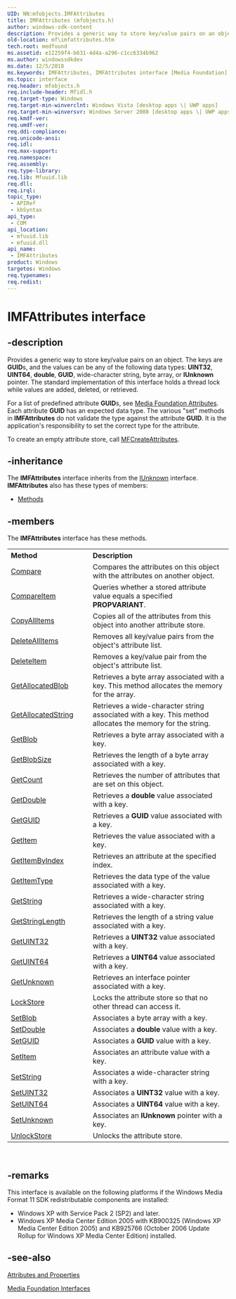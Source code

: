 ```yaml
---
UID: NN:mfobjects.IMFAttributes
title: IMFAttributes (mfobjects.h)
author: windows-sdk-content
description: Provides a generic way to store key/value pairs on an object.
old-location: mf\imfattributes.htm
tech.root: medfound
ms.assetid: e12259f4-b631-4d4a-a296-c1cc6334b962
ms.author: windowssdkdev
ms.date: 12/5/2018
ms.keywords: IMFAttributes, IMFAttributes interface [Media Foundation], IMFAttributes interface [Media Foundation],described, e12259f4-b631-4d4a-a296-c1cc6334b962, mf.imfattributes, mfobjects/IMFAttributes
ms.topic: interface
req.header: mfobjects.h
req.include-header: Mfidl.h
req.target-type: Windows
req.target-min-winverclnt: Windows Vista [desktop apps \| UWP apps]
req.target-min-winversvr: Windows Server 2008 [desktop apps \| UWP apps]
req.kmdf-ver: 
req.umdf-ver: 
req.ddi-compliance: 
req.unicode-ansi: 
req.idl: 
req.max-support: 
req.namespace: 
req.assembly: 
req.type-library: 
req.lib: Mfuuid.lib
req.dll: 
req.irql: 
topic_type:
 - APIRef
 - kbSyntax
api_type:
 - COM
api_location:
 - mfuuid.lib
 - mfuuid.dll
api_name:
 - IMFAttributes
product: Windows
targetos: Windows
req.typenames: 
req.redist: 
---
```


# IMFAttributes interface


## -description


Provides a generic way to store key/value pairs on an object. The keys are <b>GUID</b>s, and the values can be any of the following data types: <b>UINT32</b>, <b>UINT64</b>, <b>double</b>, <b>GUID</b>, wide-character string, byte array, or <b>IUnknown</b> pointer. The standard implementation of this interface holds a thread lock while values are added, deleted, or retrieved.

For a list of predefined attribute <b>GUID</b>s, see <a href="https://msdn.microsoft.com/445fc879-3c9e-409d-8d05-ecd1ff9afc19">Media Foundation Attributes</a>. Each attribute <b>GUID</b> has an expected data type. The various "set" methods in <b>IMFAttributes</b> do not validate the type against the attribute <b>GUID</b>. It is the application's responsibility to set the correct type for the attribute.

To create an empty attribute store, call <a href="https://msdn.microsoft.com/a79b1edd-5ca1-4550-a6ce-58073155affd">MFCreateAttributes</a>.


## -inheritance

The <b xmlns:loc="http://microsoft.com/wdcml/l10n">IMFAttributes</b> interface inherits from the <a href="https://msdn.microsoft.com/33f1d79a-33fc-4ce5-a372-e08bda378332">IUnknown</a> interface. <b>IMFAttributes</b> also has these types of members:
<ul>
<li><a href="https://docs.microsoft.com/">Methods</a></li>
</ul>

## -members

The <b>IMFAttributes</b> interface has these methods.
<table class="members" id="memberListMethods">
<tr>
<th align="left" width="37%">Method</th>
<th align="left" width="63%">Description</th>
</tr>
<tr data="declared;">
<td align="left" width="37%">
<a href="https://msdn.microsoft.com/1d0c9d1c-448d-4851-b183-94b04acb2ab5">Compare</a>
</td>
<td align="left" width="63%">
Compares the attributes on this object with the attributes on another object.

</td>
</tr>
<tr data="declared;">
<td align="left" width="37%">
<a href="https://msdn.microsoft.com/f0a6073b-fce6-4a1f-b7d1-ef6543e7648f">CompareItem</a>
</td>
<td align="left" width="63%">
Queries whether a stored attribute value equals a specified <b>PROPVARIANT</b>.

</td>
</tr>
<tr data="declared;">
<td align="left" width="37%">
<a href="https://msdn.microsoft.com/111b55bc-fb8e-45b5-a709-703acd23c4be">CopyAllItems</a>
</td>
<td align="left" width="63%">
Copies all of the attributes from this object into another attribute store.

</td>
</tr>
<tr data="declared;">
<td align="left" width="37%">
<a href="https://msdn.microsoft.com/8d7ef03b-bb96-42bc-a1c3-49f8b0e499b8">DeleteAllItems</a>
</td>
<td align="left" width="63%">
Removes all key/value pairs from the object's attribute list.

</td>
</tr>
<tr data="declared;">
<td align="left" width="37%">
<a href="https://msdn.microsoft.com/ac72e6e4-f930-4de6-92a2-f15e5f9e5d74">DeleteItem</a>
</td>
<td align="left" width="63%">
Removes a key/value pair from the object's attribute list.

</td>
</tr>
<tr data="declared;">
<td align="left" width="37%">
<a href="https://msdn.microsoft.com/380e0e3a-b5c5-4d31-8793-417262377fef">GetAllocatedBlob</a>
</td>
<td align="left" width="63%">
Retrieves a byte array associated with a key. This method allocates the memory for the array.

</td>
</tr>
<tr data="declared;">
<td align="left" width="37%">
<a href="https://msdn.microsoft.com/550a3035-ea16-4784-8f69-9522259bb338">GetAllocatedString</a>
</td>
<td align="left" width="63%">
Retrieves a wide-character string associated with a key. This method allocates the memory for the string.

</td>
</tr>
<tr data="declared;">
<td align="left" width="37%">
<a href="https://msdn.microsoft.com/68528db7-90df-4abe-a957-ffb8c3f12cef">GetBlob</a>
</td>
<td align="left" width="63%">
Retrieves a byte array associated with a key.

</td>
</tr>
<tr data="declared;">
<td align="left" width="37%">
<a href="https://msdn.microsoft.com/93ab65e7-2168-4cfb-a871-b39554ba66e0">GetBlobSize</a>
</td>
<td align="left" width="63%">
Retrieves the length of a byte array associated with a key.

</td>
</tr>
<tr data="declared;">
<td align="left" width="37%">
<a href="https://msdn.microsoft.com/5f511d5c-249c-4311-8380-a932a755eaaf">GetCount</a>
</td>
<td align="left" width="63%">
Retrieves the number of attributes that are set on this object.

</td>
</tr>
<tr data="declared;">
<td align="left" width="37%">
<a href="https://msdn.microsoft.com/650a5f7f-609f-477b-8834-ff66ca3a9ca3">GetDouble</a>
</td>
<td align="left" width="63%">
Retrieves a <b>double</b> value associated with a key.

</td>
</tr>
<tr data="declared;">
<td align="left" width="37%">
<a href="https://msdn.microsoft.com/6ded35e1-2d1c-4e68-ad0f-2bd5ba469853">GetGUID</a>
</td>
<td align="left" width="63%">
Retrieves a <b>GUID</b> value associated with a key.

</td>
</tr>
<tr data="declared;">
<td align="left" width="37%">
<a href="https://msdn.microsoft.com/8cc4e529-d5a0-4342-82ac-ae5b28bfd61d">GetItem</a>
</td>
<td align="left" width="63%">
Retrieves the value associated with a key.

</td>
</tr>
<tr data="declared;">
<td align="left" width="37%">
<a href="https://msdn.microsoft.com/1290bc45-fcac-4379-b26c-e67ef678f193">GetItemByIndex</a>
</td>
<td align="left" width="63%">
Retrieves an attribute at the specified index.

</td>
</tr>
<tr data="declared;">
<td align="left" width="37%">
<a href="https://msdn.microsoft.com/2c3a3c30-da10-4365-9f76-598a4ca7675c">GetItemType</a>
</td>
<td align="left" width="63%">
Retrieves the data type of the value associated with a key.

</td>
</tr>
<tr data="declared;">
<td align="left" width="37%">
<a href="https://msdn.microsoft.com/756d8fba-d372-46f9-8035-f657d7ff133f">GetString</a>
</td>
<td align="left" width="63%">
Retrieves a wide-character string associated with a key.

</td>
</tr>
<tr data="declared;">
<td align="left" width="37%">
<a href="https://msdn.microsoft.com/6ccc753f-e147-47f4-ab95-17687729404a">GetStringLength</a>
</td>
<td align="left" width="63%">
Retrieves the length of a string value associated with a key.

</td>
</tr>
<tr data="declared;">
<td align="left" width="37%">
<a href="https://msdn.microsoft.com/e47495e0-3274-4ce2-9fd3-d2fb2afb7578">GetUINT32</a>
</td>
<td align="left" width="63%">
Retrieves a <b>UINT32</b> value associated with a key.

</td>
</tr>
<tr data="declared;">
<td align="left" width="37%">
<a href="https://msdn.microsoft.com/f3240fff-48d8-4d88-8c75-15f00bfe72ed">GetUINT64</a>
</td>
<td align="left" width="63%">
Retrieves a <b>UINT64</b> value associated with a key.

</td>
</tr>
<tr data="declared;">
<td align="left" width="37%">
<a href="https://msdn.microsoft.com/a5f645a1-b7d2-47d3-b77e-ad94815b1c25">GetUnknown</a>
</td>
<td align="left" width="63%">
Retrieves an interface pointer associated with a key.

</td>
</tr>
<tr data="declared;">
<td align="left" width="37%">
<a href="https://msdn.microsoft.com/6ec7aed3-7dbc-4aa4-92d5-646aee757db7">LockStore</a>
</td>
<td align="left" width="63%">
Locks the attribute store so that no other thread can access it.

</td>
</tr>
<tr data="declared;">
<td align="left" width="37%">
<a href="https://msdn.microsoft.com/4a2a25a9-4dea-40c8-988c-9e3806c8f31c">SetBlob</a>
</td>
<td align="left" width="63%">
Associates a byte array with a key.

</td>
</tr>
<tr data="declared;">
<td align="left" width="37%">
<a href="https://msdn.microsoft.com/bb58f35e-0fca-4b19-9976-de2140e6ebc0">SetDouble</a>
</td>
<td align="left" width="63%">
Associates a <b>double</b> value with a key.

</td>
</tr>
<tr data="declared;">
<td align="left" width="37%">
<a href="https://msdn.microsoft.com/d73b53f5-4a8f-4903-986d-fbf4277a2d45">SetGUID</a>
</td>
<td align="left" width="63%">
Associates a <b>GUID</b> value with a key.

</td>
</tr>
<tr data="declared;">
<td align="left" width="37%">
<a href="https://msdn.microsoft.com/1ac6e1c3-cf78-4cff-a992-4f92f243c443">SetItem</a>
</td>
<td align="left" width="63%">
Associates an attribute value with a key.

</td>
</tr>
<tr data="declared;">
<td align="left" width="37%">
<a href="https://msdn.microsoft.com/51d2a2a0-92cb-49e0-b4a9-7201e9d92322">SetString</a>
</td>
<td align="left" width="63%">
Associates a wide-character string with a key.

</td>
</tr>
<tr data="declared;">
<td align="left" width="37%">
<a href="https://msdn.microsoft.com/9c30fd56-719f-4831-8fbf-cefcf9d72709">SetUINT32</a>
</td>
<td align="left" width="63%">
Associates a <b>UINT32</b> value with a key.

</td>
</tr>
<tr data="declared;">
<td align="left" width="37%">
<a href="https://msdn.microsoft.com/817ed1c1-16ad-4520-a1a0-a93563936b50">SetUINT64</a>
</td>
<td align="left" width="63%">
Associates a <b>UINT64</b> value with a key.

</td>
</tr>
<tr data="declared;">
<td align="left" width="37%">
<a href="https://msdn.microsoft.com/da0c3d59-07c4-4431-a137-8655ddbf6258">SetUnknown</a>
</td>
<td align="left" width="63%">
Associates an <b>IUnknown</b> pointer with a key.

</td>
</tr>
<tr data="declared;">
<td align="left" width="37%">
<a href="https://msdn.microsoft.com/65e35864-868a-4ae9-86ed-772a2b2daeb6">UnlockStore</a>
</td>
<td align="left" width="63%">
Unlocks the attribute store.

</td>
</tr>
</table> 


## -remarks



This interface is available on the following platforms if the Windows Media Format 11 SDK redistributable components are installed:

<ul>
<li>Windows XP with Service Pack 2 (SP2) and later.</li>
<li>Windows XP Media Center Edition 2005 with KB900325 (Windows XP Media Center Edition 2005) and KB925766 (October 2006 Update Rollup for Windows XP Media Center Edition) installed.</li>
</ul>



## -see-also




<a href="https://msdn.microsoft.com/44af5e03-5f0a-4564-b9d6-b8c935df35b2">Attributes and Properties</a>



<a href="https://msdn.microsoft.com/3e367190-4c88-430e-adbf-9837e1bf0d2b">Media Foundation Interfaces</a>
 

 

